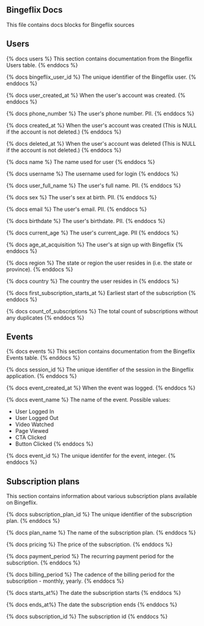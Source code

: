 ## Bingeflix Docs
This file contains docs blocks for Bingeflix sources

## Users
{% docs users %}
This section contains documentation from the Bingeflix Users table.
{% enddocs %}

{% docs bingeflix_user_id %}
The unique identifier of the Bingeflix user.
{% enddocs %}

{% docs user_created_at %}
When the user's account was created.
{% enddocs %}

{% docs phone_number %}
The user's phone number. PII.
{% enddocs %}

{% docs created_at %}
When the user's account was created (This is NULL if the account is not deleted.)
{% enddocs %}

{% docs deleted_at %}
When the user's account was deleted (This is NULL if the account is not deleted.)
{% enddocs %}

{% docs name %}
The name used for user
{% enddocs %}

{% docs username %}
The username used for login
{% enddocs %}

{% docs user_full_name %}
The user's full name. PII.
{% enddocs %}

{% docs sex %}
The user's sex at birth. PII.
{% enddocs %}

{% docs email %}
The user's email. PII.
{% enddocs %}

{% docs birthdate %}
The user's birthdate. PII.
{% enddocs %}

{% docs current_age %}
The user's current_age. PII
{% enddocs %}

{% docs age_at_acquisition %}
The user's at sign up with Bingeflix
{% enddocs %}

{% docs region %}
The state or region the user resides in (i.e. the state or province).
{% enddocs %}

{% docs country %}
The country the user resides in
{% enddocs %}

{% docs first_subscription_starts_at %}
Earliest start of the subscription
{% enddocs %}

{% docs count_of_subscriptions %}
The total count of subscriptions without any duplicates
{% enddocs %}

## Events
{% docs events %}
This section contains documentation from the Bingeflix Events table.
{% enddocs %}

{% docs session_id %}
The unique identifier of the session in the Bingeflix application.
{% enddocs %}

{% docs event_created_at %}
When the event was logged.
{% enddocs %}

{% docs event_name %}
The name of the event. Possible values:
- User Logged In
- User Logged Out
- Video Watched
- Page Viewed
- CTA Clicked
- Button Clicked
{% enddocs %}

{% docs event_id %}
The unique identifer for the event, integer.
{% enddocs %}

## Subscription plans
This section contains information about various subscription plans available on Bingeflix.

{% docs subscription_plan_id %}
The unique identifier of the subscription plan.
{% enddocs %}

{% docs plan_name %}
The name of the subscription plan.
{% enddocs %}

{% docs pricing %}
The price of the subscription.
{% enddocs %}

{% docs payment_period %}
The recurring payment period for the subscription.
{% enddocs %}

{% docs billing_period %}
The cadence of the billing period for the subscription - monthly, yearly.
{% enddocs %}

{% docs starts_at%}
The date the subscription starts
{% enddocs %}

{% docs ends_at%}
The date the subscription ends
{% enddocs %}

{% docs subscription_id %}
The subscription id
{% enddocs %}
